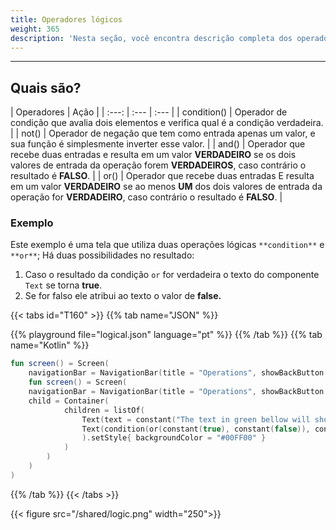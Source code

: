 ```yaml
---
title: Operadores lógicos
weight: 365
description: 'Nesta seção, você encontra descrição completa dos operadores lógicos.'
---
```


---

## Quais são? 

| Operadores | Ação |
| :---: | :--- | :--- |
| condition\(\) | Operador de condição que avalia dois elementos e verifica qual é a condição verdadeira. |
| not\(\) | Operador de negação que tem como entrada apenas um valor, e sua função é simplesmente inverter esse valor. |
| and\(\) | Operador que recebe duas entradas e resulta em um valor **VERDADEIRO** se os dois valores de entrada da operação forem **VERDADEIROS**, caso contrário o resultado é **FALSO**. |
| or\(\) | Operador que recebe duas entradas E resulta em um valor **VERDADEIRO** se ao menos **UM** dos dois valores de entrada da operação for **VERDADEIRO**, caso contrário o resultado é **FALSO**. |

### Exemplo

Este exemplo é uma tela que utiliza duas operações lógicas `**condition**` e `**or**`; 
Há duas possibilidades no resultado: 
1. Caso o resultado da condição `or` for verdadeira o texto do componente `Text` se torna **true**.
2. Se for falso ele atribui ao texto o valor de **false.**

{{< tabs id="T160" >}}
{{% tab name="JSON" %}}
<!-- json-playground:logical.json
{
  "_beagleComponent_" : "beagle:screenComponent",
  "navigationBar" : {
    "title" : "Operations",
    "showBackButton" : true
  },
  "child" : {
    "_beagleComponent_" : "beagle:container",
    "children" : [ {
      "_beagleComponent_" : "beagle:text",
      "text" : "The text in green bellow will show if the result of `TRUE OR FALSE"
    }, {
      "_beagleComponent_" : "beagle:text",
      "text" : "@{condition(or(true, false), 'true', 'false')}",
      "style" : {
        "backgroundColor" : "#00FF00"
      }
    } ]
  }
}
-->
{{% playground file="logical.json" language="pt" %}}
{{% /tab %}}
{{% tab name="Kotlin" %}}
```kotlin
fun screen() = Screen(
    navigationBar = NavigationBar(title = "Operations", showBackButton = true),
    fun screen() = Screen(
    navigationBar = NavigationBar(title = "Operations", showBackButton = true),
    child = Container(
            children = listOf(
                Text(text = constant("The text in green bellow will show if the result of `TRUE OR FALSE")),
                Text(condition(or(constant(true), constant(false)), constant(true), constant(false)).toBindString()
                ).setStyle{ backgroundColor = "#00FF00" }
            )
        )
    )
)
```
{{% /tab %}}
{{< /tabs >}}

{{< figure src="/shared/logic.png" width="250">}}
